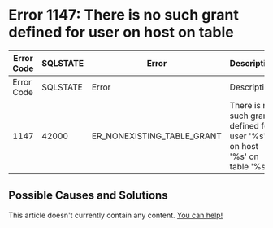 
# Error 1147: There is no such grant defined for user on host on table


| Error Code | SQLSTATE | Error | Description |
| --- | --- | --- | --- |
| Error Code | SQLSTATE | Error | Description |
| 1147 | 42000 | ER_NONEXISTING_TABLE_GRANT | There is no such grant defined for user '%s' on host '%s' on table '%s' |




## Possible Causes and Solutions


This article doesn't currently contain any content. [You can help!](/en/writing-and-editing-knowledge-base-articles/)

